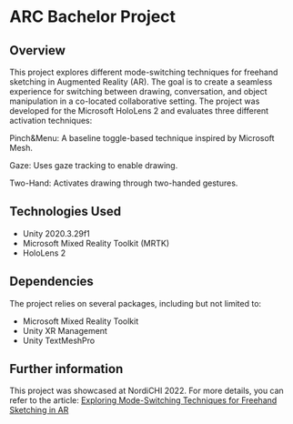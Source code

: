 # ARC Bachelor Project

## Overview
This project explores different mode-switching techniques for freehand sketching in Augmented Reality (AR). The goal is to create a seamless experience for switching between drawing, conversation, and object manipulation in a co-located collaborative setting. The project was developed for the Microsoft HoloLens 2 and evaluates three different activation techniques:

Pinch&Menu: A baseline toggle-based technique inspired by Microsoft Mesh.

Gaze: Uses gaze tracking to enable drawing.

Two-Hand: Activates drawing through two-handed gestures.

## Technologies Used
 - Unity 2020.3.29f1
 - Microsoft Mixed Reality Toolkit (MRTK)
 - HoloLens 2

## Dependencies
The project relies on several packages, including but not limited to:
- Microsoft Mixed Reality Toolkit
- Unity XR Management
- Unity TextMeshPro

## Further information
This project was showcased at NordiCHI 2022. For more details, you can refer to the article: [Exploring Mode-Switching Techniques for Freehand Sketching in AR](https://dl.acm.org/doi/abs/10.1145/3547522.3547724)
